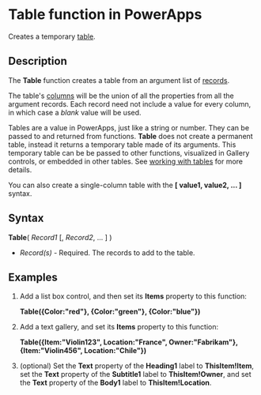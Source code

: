 <properties
	pageTitle="PowerApps: Table function"
	description="Reference information for the Table function in PowerApps, including syntax and examples"
	services=""
	suite="powerapps"
	documentationCenter="na"
	authors="gregli-msft"
	manager="dwrede"
	editor=""
	tags=""/>

<tags
   ms.service="powerapps"
   ms.devlang="na"
   ms.topic="article"
   ms.tgt_pltfrm="na"
   ms.workload="na"
   ms.date="11/07/2015"
   ms.author="gregli"/>

# Table function in PowerApps #

Creates a temporary [table](working-with-tables.md).

## Description ##

The **Table** function creates a table from an argument list of [records](working-with-tables.md#records).

The table's [columns](working-with-tables.md#columns) will be the union of all the properties from all the argument records.  Each record need not include a value for every column, in which case a *blank* value will be used.

Tables are a value in PowerApps, just like a string or number.  They can be passed to and returned from functions.  **Table** does not create a permanent table, instead it returns a temporary table made of its arguments.  This temporary table can be be passed to other functions, visualized in Gallery controls, or embedded in other tables.  See [working with tables](working-with-tables.md) for more details. 

You can also create a single-column table with the **[ value1, value2, ... ]** syntax.

## Syntax ##

**Table**( *Record1* [, *Record2*, ... ] )

- *Record(s)* - Required. The records to add to the table.

## Examples ##

1. Add a list box control, and then set its **Items** property to this function:

	**Table({Color:"red"}, {Color:"green"}, {Color:"blue"})**

1. Add a text gallery, and set its **Items** property to this function:

	**Table({Item:"Violin123", Location:"France", Owner:"Fabrikam"}, {Item:"Violin456", Location:"Chile"})**

1. (optional) Set the **Text** property of the **Heading1** label to **ThisItem!Item**, set the **Text** property of the **Subtitle1** label to **ThisItem!Owner**, and set the **Text** property of the **Body1** label to **ThisItem!Location**.



